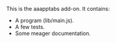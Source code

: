 This is the aaapptabs add-on.  It contains:

* A program (lib/main.js).
* A few tests.
* Some meager documentation.
